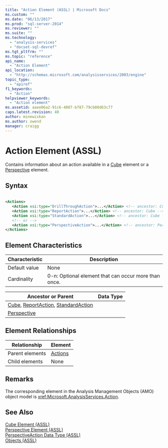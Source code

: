 ```yaml
---
title: "Action Element (ASSL) | Microsoft Docs"
ms.custom: ""
ms.date: "06/13/2017"
ms.prod: "sql-server-2014"
ms.reviewer: ""
ms.suite: ""
ms.technology: 
  - "analysis-services"
  - "docset-sql-devref"
ms.tgt_pltfrm: ""
ms.topic: "reference"
api_name: 
  - "Action Element"
api_location: 
  - "http://schemas.microsoft.com/analysisservices/2003/engine"
topic_type: 
  - "apiref"
f1_keywords: 
  - "Action"
helpviewer_keywords: 
  - "Action element"
ms.assetid: aaee06a2-91c6-4007-b787-79cb08d63c77
caps.latest.revision: 40
author: minewiskan
ms.author: owend
manager: craigg
---
```

# Action Element (ASSL)
  Contains information about an action available in a [Cube](cube-element-assl.md) element or a [Perspective](perspective-element-assl.md) element.  
  
## Syntax  
  
```xml  
  
<Actions>  
   <Action xsi:type="DrillThroughAction">...</Action> <!-- ancestor: Cube -->  
   <Action xsi:type="ReportAction">...</Action> <!-- ancestor: Cube -->  
   <Action xsi:type="StandardAction">...</Action> <!-- ancestor: Cube -->  
   <!-- or -->  
   <Action xsi:type="PerspectiveAction">...</Action> <!-- ancestor: Perspective -->  
</Actions>  
```  
  
## Element Characteristics  
  
|Characteristic|Description|  
|--------------------|-----------------|  
|Default value|None|  
|Cardinality|0-n: Optional element that can occur more than once.|  
  
|Ancestor or Parent|Data Type|  
|------------------------|---------------|  
|[Cube](../data-type/action-data-type-assl.md), [ReportAction](../data-type/reportaction-data-type-assl.md), [StandardAction](../data-type/standardaction-data-type-assl.md)|  
|[Perspective](../data-type/perspectiveaction-data-type-assl.md)|  
  
## Element Relationships  
  
|Relationship|Element|  
|------------------|-------------|  
|Parent elements|[Actions](../collections/actions-element-assl.md)|  
|Child elements|None|  
  
## Remarks  
 The corresponding element in the Analysis Management Objects (AMO) object model is <xref:Microsoft.AnalysisServices.Action>.  
  
## See Also  
 [Cube Element &#40;ASSL&#41;](cube-element-assl.md)   
 [Perspective Element &#40;ASSL&#41;](perspective-element-assl.md)   
 [PerspectiveAction Data Type &#40;ASSL&#41;](../data-type/perspectiveaction-data-type-assl.md)   
 [Objects &#40;ASSL&#41;](objects-assl.md)  
  
  
